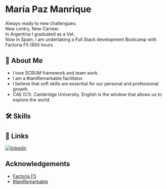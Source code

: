 
# María Paz Manrique
Always ready to new challengues: <br>
New contry, New Carrear. <br>
In Argentina I graduated as a Vet. <br>
 Now in Spain, i am undertaking a Full Stack development Bootcamp with Factoria F5 (850 hours.

## 🚀 About Me
-  I love SCRUM framework and team work. 
-  I am a #IamRemarkable facilitator.
-  I believe that soft skills are essential for our personal and professional growth.
-  CAE (C1). Cambridge University. English is the window that allows us to explore the world.


## 🛠 Skills





## 🔗 Links
[![linkedin](https://img.shields.io/badge/linkedin-0A66C2?style=for-the-badge&logo=linkedin&logoColor=white)](www.linkedin.com/in/MariaPazManrique)


## Acknowledgements

 - [Factoría F5](https://factoriaf5.org/)
 - [#IamRemarkable](https://iamremarkable.withgoogle.com/)
 


